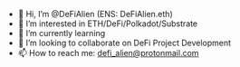 - 👋 Hi, I’m @DeFiAlien (ENS: DeFiAlien.eth)
- 👀 I’m interested in ETH/DeFi/Polkadot/Substrate
- 🌱 I’m currently learning 
- 💞️ I’m looking to collaborate on DeFi Project Development
- 📫 How to reach me: defi_alien@protonmail.com

<!---
DeFiAlien/DeFiAlien is a ✨ special ✨ repository because its `README.md` (this file) appears on your GitHub profile.
You can click the Preview link to take a look at your changes.
--->
